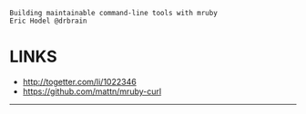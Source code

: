 ```
Building maintainable command-line tools with mruby
Eric Hodel @drbrain
```

LINKS
=====

- http://togetter.com/li/1022346
- https://github.com/mattn/mruby-curl


-----
